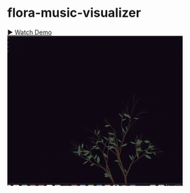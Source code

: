 # flora-music-visualizer
[▶️ Watch Demo](flower-bloom-music-visualizer.MP4)
![Demo](flower-bloom-music-visualizer.gif)

